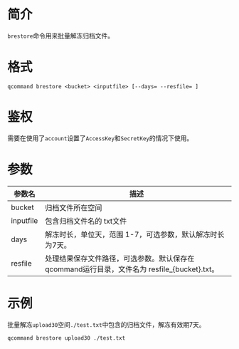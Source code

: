 # 简介

`brestore`命令用来批量解冻归档文件。

# 格式
```
qcommand brestore <bucket> <inputfile> [--days= --resfile= ]
```

# 鉴权

需要在使用了`account`设置了`AccessKey`和`SecretKey`的情况下使用。

# 参数

|参数名|描述|
|-----|-----|
|bucket|归档文件所在空间|
|inputfile| 包含归档文件名的 txt文件|
|days| 解冻时长，单位天，范围 1-7，可选参数，默认解冻时长为7天。|
|resfile| 处理结果保存文件路径，可选参数。默认保存在qcommand运行目录，文件名为 resfile_{bucket}.txt。|

# 示例

批量解冻`upload30`空间`./test.txt`中包含的归档文件，解冻有效期7天。

```
qcommand brestore upload30 ./test.txt
```

